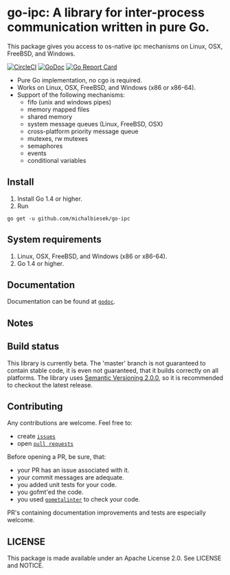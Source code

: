 # go-ipc: A library for inter-process communication written in pure Go.
This package gives you access to os-native ipc mechanisms on Linux, OSX, FreeBSD, and Windows.

[![CircleCI](https://circleci.com/bb/avd/go-ipc/tree/master.svg?style=svg)](https://circleci.com/bb/avd/go-ipc/tree/master) [![GoDoc](https://godoc.org/github.com/michalbiesek/go-ipc?status.svg)](https://godoc.org/github.com/michalbiesek/go-ipc) [![Go Report Card](https://goreportcard.com/badge/github.com/michalbiesek/go-ipc)](https://goreportcard.com/report/github.com/michalbiesek/go-ipc) 


* Pure Go implementation, no cgo is required.
* Works on Linux, OSX, FreeBSD, and Windows (x86 or x86-64).
* Support of the following mechanisms:
    - fifo (unix and windows pipes)
    - memory mapped files
    - shared memory
    - system message queues (Linux, FreeBSD, OSX)
    - cross-platform priority message queue
    - mutexes, rw mutexes
    - semaphores
    - events
    - conditional variables

## Install
1. Install Go 1.4 or higher.
2. Run
```
go get -u github.com/michalbiesek/go-ipc
```

## System requirements
1. Linux, OSX, FreeBSD, and Windows (x86 or x86-64).
2. Go 1.4 or higher.

## Documentation
Documentation can be found at [`godoc`](https://godoc.org/github.com/michalbiesek/go-ipc).

## Notes

## Build status
This library is currently beta. The 'master' branch is not guaranteed to contain stable code,
it is even not guaranteed, that it builds correctly on all platforms. The library uses
[Semantic Versioning 2.0.0](http://semver.org/), so it is recommended to checkout the latest release.

## Contributing
Any contributions are welcome.
Feel free to:

  - create [`issues`](https://github.com/michalbiesek/go-ipc/issues/new)
  - open [`pull requests`](https://github.com/michalbiesek/go-ipc/pull-requests/new)

Before opening a PR, be sure, that:

  - your PR has an issue associated with it.
  - your commit messages are adequate.
  - you added unit tests for your code.
  - you gofmt'ed the code.
  - you used [`gometalinter`](https://github.com/alecthomas/gometalinter) to check your code.

PR's containing documentation improvements and tests are especially welcome.

## LICENSE

This package is made available under an Apache License 2.0. See
LICENSE and NOTICE.